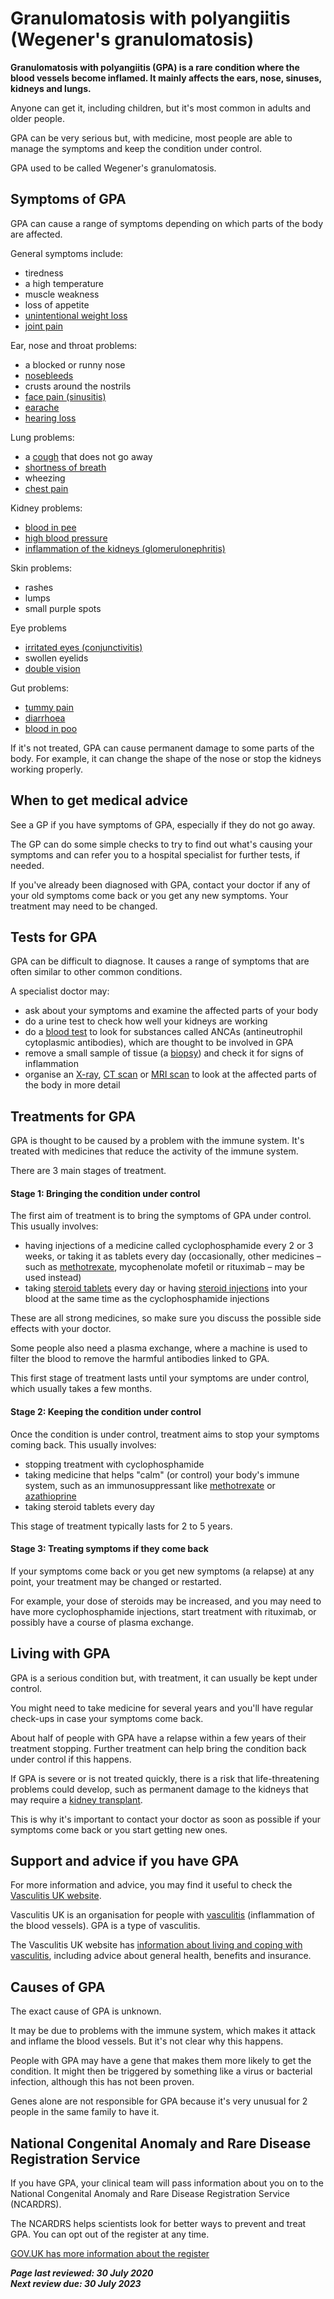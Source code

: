 <!-- granulomatosis-with-polyangiitis -->

# Granulomatosis with polyangiitis (Wegener's granulomatosis)

**Granulomatosis with polyangiitis (GPA) is a rare condition where the blood vessels become inflamed. It mainly affects the ears,  nose, sinuses, kidneys and lungs.**

Anyone can get it, including children, but it's most common in adults and older people.

GPA can be very serious but, with medicine, most people are able to manage the symptoms and keep the condition under control.

GPA used to be called Wegener's granulomatosis.

## Symptoms of GPA

GPA can cause a range of symptoms depending on which parts of the body are affected.

General symptoms include:

- tiredness
- a high temperature
- muscle weakness
- loss of appetite
- [unintentional weight loss](unintentional-weight-loss.md) 
- [joint pain](joint-pain.md)

Ear, nose and throat problems:

- a blocked or runny nose
- [nosebleeds](nosebleed.md)
- crusts around the nostrils
- [face pain (sinusitis)](sinusitis-sinus-infection.md)
- [earache](earache.md)
- [hearing loss](hearing-loss.md)

Lung problems:

- a [cough](cough.md) that does not go away
- [shortness of breath](shortness-of-breath.md)
- wheezing
- [chest pain](chest-pain.md)

Kidney problems:

- [blood in pee](blood-in-urine.md)
- [high blood pressure](high-blood-pressure-hypertension.md)
- [inflammation of the kidneys (glomerulonephritis)](glomerulonephritis.md)

Skin problems:

- rashes
- lumps
- small purple spots

Eye problems

- [irritated eyes (conjunctivitis)](conjunctivitis.md)
- swollen eyelids
- [double vision](double-vision.md)

Gut problems:

- [tummy pain](stomach-ache.md)
- [diarrhoea](diarrhoea.md)
- [blood in poo](bleeding-from-the-bottom-rectal-bleeding.md)

If it's not treated, GPA can cause permanent damage to some parts of the  body. For example, it can change the shape of the nose or stop the  kidneys working properly.

## When to get medical advice

See a GP if you have symptoms of GPA, especially if they do not go away.

The GP can do some simple checks to try to find out what's causing your  symptoms and can refer you to a hospital specialist for further tests,  if needed.

If you've already been diagnosed with GPA, contact your doctor if any of your old symptoms come back or you get any new  symptoms. Your treatment may need to be changed.

## Tests for GPA

GPA can be difficult to diagnose. It causes a range of symptoms that are often similar to other common conditions.

A specialist doctor may:

- ask about your symptoms and examine the affected parts of your body
- do a urine test to check how well your kidneys are working
- do a [blood test](blood-tests.md) to look for substances called ANCAs (antineutrophil cytoplasmic antibodies), which are thought to be involved in GPA
- remove a small sample of tissue (a [biopsy](biopsy.md)) and check it for signs of inflammation
- organise an [X-ray](x-ray.md), [CT scan](ct-scan.md) or [MRI scan](mri-scan.md) to look at the affected parts of the body in more detail

## Treatments for GPA

GPA is thought to be caused by a  problem with the immune system. It's treated with medicines that reduce  the activity of the immune system.

There are 3 main stages of treatment.

#### Stage 1: Bringing the condition under control

The first aim of treatment is to bring the symptoms of GPA under control. This usually involves:

- having injections of a medicine called cyclophosphamide every 2 or 3 weeks, or taking it as tablets every day (occasionally, other medicines – such as [methotrexate](https://www.nhs.uk/medicines/methotrexate/), mycophenolate mofetil or rituximab – may be used instead)
- taking [steroid tablets](steroid-tablets.md) every day or having [steroid injections](steroid-injections.md) into your blood at the same time as the cyclophosphamide injections

These are all strong medicines, so make sure you discuss the possible side effects with your doctor.

Some people also need a plasma exchange, where a machine is used to  filter the blood to remove the harmful antibodies linked to GPA.

This first stage of treatment lasts until your symptoms are under control, which usually takes a few months.

#### Stage 2: Keeping the condition under control

Once the condition is under control, treatment aims to stop your symptoms coming back. This usually involves:

- stopping treatment with cyclophosphamide
- taking medicine that helps "calm" (or control) your body's immune system, such as an immunosuppressant like [methotrexate](https://www.nhs.uk/medicines/methotrexate/) or [azathioprine](https://www.nhs.uk/medicines/azathioprine/)
- taking steroid tablets every day

This stage of treatment typically lasts for 2 to 5 years.

#### Stage 3: Treating symptoms if they come back

If your symptoms come back or you get new symptoms (a relapse) at any point, your treatment may be changed or restarted.

For example, your dose of steroids may be increased, and you may need to  have more cyclophosphamide injections, start treatment with rituximab,  or possibly have a course of plasma exchange.

## Living with GPA

GPA is a serious condition but, with treatment, it can usually be kept under control.

You might need to take medicine for several years and you'll have regular check-ups in case your symptoms come back.

About half of people with GPA have a relapse within a few years of their treatment stopping. Further treatment can help bring the condition back under  control if this happens.

If GPA is severe or is not treated  quickly, there is a risk that life-threatening problems could develop,  such as permanent damage to the kidneys that may require a [kidney transplant](kidney-transplant.md).

This is why it's important to contact your doctor as soon as possible if your symptoms come back or you start getting new ones.

## Support and advice if you have GPA

For more information and advice, you may find it useful to check the [Vasculitis UK website](http://www.vasculitis.org.uk/).

Vasculitis UK is an organisation for people with [vasculitis](vasculitis.md) (inflammation of the blood vessels). GPA is a type of vasculitis.

The Vasculitis UK website has [information about living and coping with vasculitis](http://www.vasculitis.org.uk/living-with-vasculitis), including advice about general health, benefits and insurance.

## Causes of GPA

The exact cause of GPA is unknown.

It may be due to problems with the immune system, which makes it attack  and inflame the blood vessels. But it's not clear why this happens.

People with GPA may have a gene that makes them more likely to get the  condition. It might then be triggered by something like a virus or  bacterial infection, although this has not been proven.

Genes alone are not responsible for GPA because it's very unusual for 2 people in the same family to have it.

## **National Congenital** **Anomaly and Rare Disease Registration Service**

If you have GPA, your clinical team will pass information about you on to  the National Congenital Anomaly and Rare Disease Registration Service  (NCARDRS).

The NCARDRS helps scientists look for better ways to prevent and treat GPA. You can opt out of the register at any time.

[GOV.UK has more information about the register](https://www.gov.uk/government/publications/national-congenital-anomaly-and-rare-disease-registration-service-introductory-leaflet)

***Page last reviewed: 30 July 2020  
Next review due: 30 July 2023***
